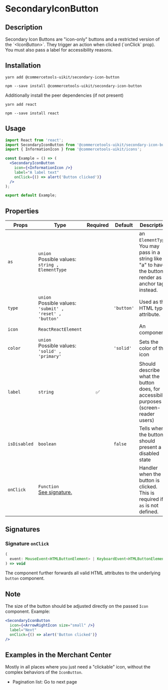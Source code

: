 <!-- THIS IS AN AUTOGENERATED FILE. DO NOT EDIT THIS FILE DIRECTLY. -->
<!-- This file is created by the `yarn generate-readme` script. -->

# SecondaryIconButton

## Description

Secondary Icon Buttons are "icon-only" buttons and a restricted version of the \`\<IconButton>\`. They trigger an action when clicked (\`onClick\` prop). You must also pass a label for accessibility reasons.

## Installation

```
yarn add @commercetools-uikit/secondary-icon-button
```

```
npm --save install @commercetools-uikit/secondary-icon-button
```

Additionally install the peer dependencies (if not present)

```
yarn add react
```

```
npm --save install react
```

## Usage

```jsx
import React from 'react';
import SecondaryIconButton from '@commercetools-uikit/secondary-icon-button';
import { InformationIcon } from '@commercetools-uikit/icons';

const Example = () => (
  <SecondaryIconButton
    icon={<InformationIcon />}
    label="A label text"
    onClick={() => alert('Button clicked')}
  />
);

export default Example;
```

## Properties

| Props        | Type                                                             | Required | Default    | Description                                                                                                        |
| ------------ | ---------------------------------------------------------------- | :------: | ---------- | ------------------------------------------------------------------------------------------------------------------ |
| `as`         | `union`<br/>Possible values:<br/>`string , ElementType`          |          |            | an `ElementType`. <br />&#xA;You may pass in a string like "a" to have the button render as an anchor tag instead. |
| `type`       | `union`<br/>Possible values:<br/>`'submit' , 'reset' , 'button'` |          | `'button'` | Used as the HTML type attribute.                                                                                   |
| `icon`       | `ReactReactElement`                                              |          |            | An <Icon /> component.                                                                                             |
| `color`      | `union`<br/>Possible values:<br/>`'solid' , 'primary'`           |          | `'solid'`  | Sets the color of the icon                                                                                         |
| `label`      | `string`                                                         |    ✅    |            | Should describe what the button does, for accessibility purposes (screen-reader users)                             |
| `isDisabled` | `boolean`                                                        |          | `false`    | Tells when the button should present a disabled state                                                              |
| `onClick`    | `Function`<br/>[See signature.](#signature-onClick)              |          |            | Handler when the button is clicked.&#xA;<br />&#xA;This is required if `as` is not defined.                        |

## Signatures

### Signature `onClick`

```ts
(
  event: MouseEvent<HTMLButtonElement> | KeyboardEvent<HTMLButtonElement>
) => void
```

The component further forwards all valid HTML attributes to the underlying `button` component.

## Note

The size of the button should be adjusted directly on the passed `Icon` component. Example:

```jsx
<SecondaryIconButton
  icon={<ArrowRightIcon size="small" />}
  label="Next"
  onClick={() => alert('Button clicked')}
/>
```

## Examples in the Merchant Center

Mostly in all places where you just need a "clickable" icon, without the complex behaviors of the `IconButton`.

- Pagination list: Go to next page

